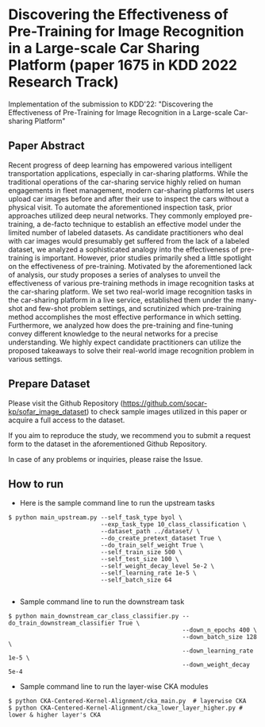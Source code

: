 # Discovering the Effectiveness of Pre-Training for Image Recognition in a Large-scale Car Sharing Platform (paper 1675 in KDD 2022 Research Track)
Implementation of the submission to KDD'22: "Discovering the Effectiveness of Pre-Training for Image Recognition in a Large-scale Car-sharing Platform"

## Paper Abstract

Recent progress of deep learning has empowered various intelligent transportation applications, especially in car-sharing platforms. While the traditional operations of the car-sharing service highly relied on human engagements in fleet management, modern car-sharing platforms let users upload car images before and after their use to inspect the cars without a physical visit. To automate the aforementioned inspection task, prior approaches utilized deep neural networks. They commonly employed pre-training, a de-facto technique to establish an effective model under the limited number of labeled datasets. As candidate practitioners who deal with car images would presumably get suffered from the lack of a labeled dataset, we analyzed a sophisticated analogy into the effectiveness of pre-training is important. However, prior studies primarily shed a little spotlight on the effectiveness of pre-training. Motivated by the aforementioned lack of analysis, our study proposes a series of analyses to unveil the effectiveness of various pre-training methods in image recognition tasks at the car-sharing platform. We set two real-world image recognition tasks in the car-sharing platform in a live service, established them under the many-shot and few-shot problem settings, and scrutinized which pre-training method accomplishes the most effective performance in which setting. Furthermore, we analyzed how does the pre-training and fine-tuning convey different knowledge to the neural networks for a precise understanding. We highly expect candidate practitioners can utilize the proposed takeaways to solve their real-world image recognition problem in various settings.


## Prepare Dataset

Please visit the Github Repository (https://github.com/socar-kp/sofar_image_dataset) to check sample images utilized in this paper or acquire a full access to the dataset.

If you aim to reproduce the study, we recommend you to submit a request form to the dataset in the aforementioned Github Repository.

In case of any problems or inquiries, please raise the Issue.


## How to run
- Here is the sample command line to run the upstream tasks
```shell
$ python main_upstream.py --self_task_type byol \
                          --exp_task_type 10_class_classification \
                          --dataset_path ../dataset/ \
                          --do_create_pretext_dataset True \
                          --do_train_self_weight True \
                          --self_train_size 500 \
                          --self_test_size 100 \ 
                          --self_weight_decay_level 5e-2 \
                          --self_learning_rate 1e-5 \
                          --self_batch_size 64 
                          
```
- Sample command line to run the downstream task
```shell
$ python main_downstream_car_class_classifier.py --do_train_downstream_classifier True \
                                                 --down_n_epochs 400 \
                                                 --down_batch_size 128 \
                                                 --down_learning_rate 1e-5 \
                                                 --down_weight_decay 5e-4 
```
- Sample command line to run the layer-wise CKA modules
```shell
$ python CKA-Centered-Kernel-Alignment/cka_main.py  # layerwise CKA 
$ python CKA-Centered-Kernel-Alignment/cka_lower_layer_higher.py # lower & higher layer's CKA
```
